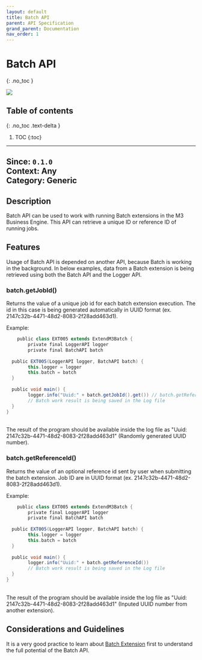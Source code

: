 ```yaml
---
layout: default
title: Batch API
parent: API Specification
grand_parent: Documentation
nav_order: 1
---
```


# Batch API
{: .no_toc }

![](/assets/images/warning-24px.svg)

## Table of contents
{: .no_toc .text-delta }

1. TOC
{:toc}

---

**Since**: `0.1.0`  
**Context**: Any  
**Category**: Generic  
---

## Description
Batch API can be used to work with running Batch extensions in the M3 Business Engine. This API can retrieve a unique ID or reference ID of running jobs.

## Features
Usage of Batch API is depended on another API, because Batch is working in the background. In below examples, data from a Batch extension is being retrieved using both the Batch API and the Logger API.

### batch.getJobId()
Returns the value of a unique job id for each batch extension execution. The id in this case is being generated automatically in UUID format (ex. 2147c32b-4471-48d2-8083-2f28add463d1).
<br>


Example:
```groovy
    public class EXT005 extends ExtendM3Batch {
        private final LoggerAPI logger
        private final BatchAPI batch
  
  public EXT005(LoggerAPI logger, BatchAPI batch) {
        this.logger = logger
        this.batch = batch
  }
  
  public void main() {  
        logger.info("Uuid:" + batch.getJobId().get()) // batch.getReferenceId().get() if there is a need to retrieve an ID as a String type value for usage
        // Batch work result is being saved in the Log file
  }
}
```
<br>
The result of the program should be available inside the log file as "Uuid: 2147c32b-4471-48d2-8083-2f28add463d1" (Randomly generated UUID number).

### batch.getReferenceId()
Returns the value of an optional reference id sent by user when submitting the batch extension. Job ID are in UUID format (ex. 2147c32b-4471-48d2-8083-2f28add463d1). 

Example:
```groovy
    public class EXT005 extends ExtendM3Batch {
        private final LoggerAPI logger
        private final BatchAPI batch
  
  public EXT005(LoggerAPI logger, BatchAPI batch) {
        this.logger = logger
        this.batch = batch
  }
  
  public void main() {  
        logger.info("Uuid:" + batch.getReferenceId()) 
        // Batch work result is being saved in the Log file
  }
}
```
<br>
The result of the program should be available inside the log file as "Uuid: 2147c32b-4471-48d2-8083-2f28add463d1" (Inputed UUID number from another extension).

## Considerations and Guidelines
It is a very good practice to learn about [Batch Extension](../../../examples/Batch-extension) first to understand the full potential of the Batch API.

